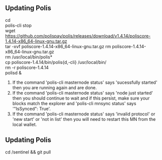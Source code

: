 ## Updating Polis

cd  
polis-cli stop  
wget https://github.com/polispay/polis/releases/download/v1.4.14/poliscore-1.4.14-x86_64-linux-gnu.tar.gz  
tar -xvf poliscore-1.4.14-x86_64-linux-gnu.tar.gz 
rm poliscore-1.4.14-x86_64-linux-gnu.tar.gz  
rm /usr/local/bin/polis*  
cp poliscore-1.4.14/bin/polis{d,-cli} /usr/local/bin/  
rm -r poliscore-1.4.14  
polisd &  

1. If the command 'polis-cli masternode status' says 'sucessfully started' then you are running again and are done.  
2. If the command 'polis-cli masternode status' says 'node just started' then you should continue to wait and if this persist, make sure your blocks match the explorer and 'polis-cli mnsync status' says '"IsSynced": True'.  
3. If the command 'polis-cli masternode status' says 'invalid protocol' or 'new start' or 'not in list' then you will need to restart this MN from the local wallet.  

## Updating Polis
cd /sentinel && git pull  
